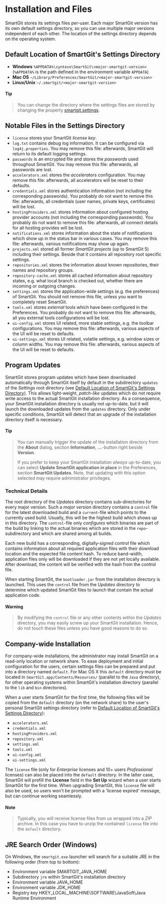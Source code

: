 # Installation and Files

SmartGit stores its settings files per-user. Each major SmartGit version
has its own default settings directory, so you can use multiple major
versions independent of each other. The location of the settings
directory depends on the operating system.

## Default Location of SmartGit's Settings Directory

-   **Windows** `%APPDATA%\syntevo\SmartGit\<major-smartgit-version>`
    (`%APPDATA%` is the path defined in the environment variable
    `APPDATA`)
-   **Mac OS** `~/Library/Preferences/SmartGit/<major-smartgit-version>`
-   **Linux/Unix** `~/.smartgit/<major-smartgit-version>`


#### Tip
>
>
>You can change the directory where the settings files are stored by
>changing the property
>[smartgit.settings](VM-options.md#location-of-the-settings-directory).
>
>

## Notable Files in the Settings Directory

-   `license` stores your SmartGit *license key*.
-   `log.txt` contains debug log information. It can be configured via
    `log4j.properties`. You may remove this file: afterwards, SmartGit
    will return to its default logging settings.
-   `passwords` is an encrypted file and stores the *passwords* used
    throughout SmartGit. You may remove this file: afterwards, all
    passwords are lost.
-   `accelerators.xml` stores the *accelerators* configuration. You may
    remove this file: afterwards, all accelerators will be reset to
    their defaults.
-   `credentials.xml` stores authentication information (not including
    the corresponding passwords). You probably do not want to remove
    this file: afterwards, all credentials (user names, private keys,
    certificates) will be lost.
-   `hostingProviders.xml` stores information about configured hosting
    provider accounts (not including the corresponding passwords). You
    probably do not want to remove this file: afterwards, all connect
    details for all hosting provides will be lost.
-   `notifications.xml` stores information about the state of
    notifications which show up in the status bar in various cases. You
    may remove this file: afterwards, various notifications may show up
    again.
-   `projects.xml` stored all former *SmartGit projects* (up to
    SmartGit 5) including their settings. Beside that it contains all
    repository root specific settings.
-   `repositories.xml` stores the information about known repositories,
    their names and repository groups.
-   `repository-cache.xml` stores all cached information about
    repository states, e.g. what local branch is checked out, whether
    there are incoming or outgoing changes.
-   `settings.xml` stores the application-wide settings (e.g. the
    preferences) of SmartGit. You should not remove this file, unless
    you want to completely reset SmartGit.
-   `tools.xml` stores *external* tools which have been configured in
    the Preferences. You probably do not want to remove this file:
    afterwards, all you external tools configurations will be lost.
-   `ui-config.xml` stores UI related, more stable settings, e.g. the
    toolbar configurations. You may remove this file: afterwards,
    various aspects of the UI will be reset to defaults.
-   `ui-settings.xml` stores UI related, volatile settings, e.g. window
    sizes or column widths. You may remove this file: afterwards,
    various aspects of the UI will be reset to defaults.

## Program Updates

SmartGit stores program updates which have been downloaded automatically
through SmartGit itself by default in the subdirectory `updates` of the
*Settings* root directory (see [Default Location of SmartGit's Settings Directory](#default-location-of-smartgits-settings-directory)). This
allows light-weight, *patch-like* updates which do not require write
access to the actual SmartGit installation directory. As a consequence,
your SmartGit installation directory is usually not up-to-date, but it
will launch the downloaded updates from the `updates` directory. Only
under specific conditions, SmartGit will detect that an upgrade of the
installation directory itself is necessary.


#### Tip
>
>
>You can manually trigger the update of the installation directory from
>the **About** dialog, section **Information**, **...**-button right
>beside **Version**.
>
>If you prefer to keep your SmartGit installation *always* up-to-date,
>you can select **Update SmartGit application in place** in the
>Preferences, section **SmartGit Updates**. Note, that updating with this
>option selected may require administrator privileges.
>
>

### Technical Details

The root directory of the *Updates* directory contains sub-directories
for every major version. Such a *major version* directory contains a
`control` file for the latest downloaded build and a `current`-file
which points to the currently used build. Usually, this will be the
highest build which shows up in this directory. The `control`-file only
*configures* which binaries are part of the build by linking to the
actual binaries which are stored in the `repo`-subdirectory and which
are shared among all builds.

Each new build has a corresponding, digitally-signed control file which
contains information about all required application files with their
download location and the expected file content hash. To reduce
band-width, application files only will be downloaded if they are not
yet locally available. After download, the content will be verified with
the hash from the control file.

When starting SmartGit, the `bootloader.jar` from the installation
directory is launched. This uses the `control` file from the *Updates*
directory to determine which updated SmartGit files to launch that
contain the actual application code.


#### Warning
>
>
>By modifying the `control` file or any other contents within the
>*Updates* directory, you may easily screw up your SmartGit installation.
>Hence, do not touch these files unless you have good reasons to do so.
>
>

## Company-wide Installation

For company-wide installations, the administrator may install SmartGit
on a read-only location or network share. To ease deployment and initial
configuration for the users, certain settings files can be prepared and
put into a directory named `default`. For Mac OS X this `default`
directory must be located in `SmartGit.app/Contents/Resources/`
(parallel to the `Java` directory), for other operating systems within
SmartGit's installation directory (parallel to the `lib` and `bin`
directories).

When a user starts SmartGit for the first time, the following files will
be copied from the `default` directory (on the network share) to the
user's personal SmartGit settings directory (refer to [Default Location of SmartGit's Settings Directory](#default-location-of-smartgits-settings-directory)):

-   `accelerators.xml`
-   `credentials.xml`
-   `hostingProviders.xml`
-   `repository.xml`
-   `settings.xml`
-   `tools.xml`
-   `ui-config.xml`
-   `ui-settings.xml`

The `license` file (only for *Enterprise* licenses and 10+ users
*Professional* licenses) can also be placed into the `default`
directory. In the latter case, SmartGit will prefill the **License**
field in the **Set Up** wizard when a user starts SmartGit for the first
time. When upgrading SmartGit, this `license` file will also be used, so
users won't be prompted with a 'license expired' message, but can
continue working seamlessly.


#### Note
>
>
>Typically, you will receive license files from us wrapped into a *ZIP*
>archive. In this case you have to unzip the contained `license` file
>into the `default` directory.
>
>

## JRE Search Order (Windows)

On Windows, the `smartgit.exe` launcher will search for a suitable JRE
in the following order (from top to bottom):

-   Environment variable SMARTGIT_JAVA_HOME
-   Subdirectory `jre` within SmartGit's installation directory
-   Environment variable JAVA_HOME
-   Environment variable JDK_HOME
-   Registry key HKEY_LOCAL_MACHINE\\SOFTWARE\\JavaSoft\\Java Runtime
    Environment

